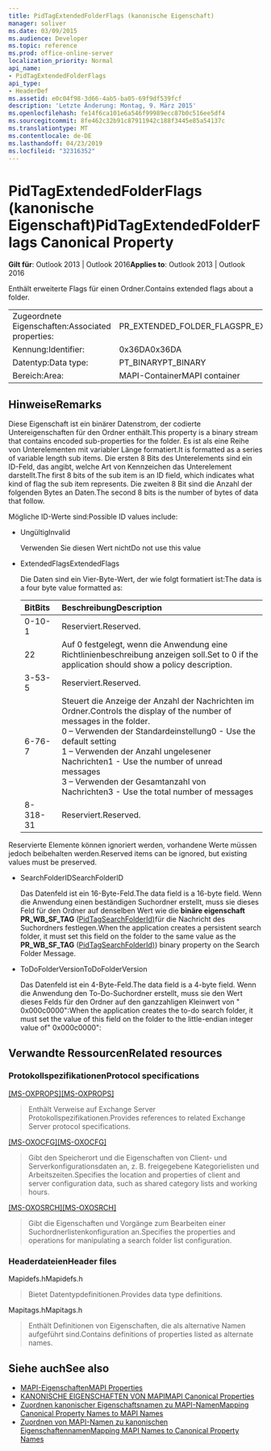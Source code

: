 ```yaml
---
title: PidTagExtendedFolderFlags (kanonische Eigenschaft)
manager: soliver
ms.date: 03/09/2015
ms.audience: Developer
ms.topic: reference
ms.prod: office-online-server
localization_priority: Normal
api_name:
- PidTagExtendedFolderFlags
api_type:
- HeaderDef
ms.assetid: e0c04f98-3d66-4ab5-ba05-69f9df539fcf
description: 'Letzte Änderung: Montag, 9. März 2015'
ms.openlocfilehash: fe14f6ca101e6a546f99989ecc87b0c516ee5df4
ms.sourcegitcommit: 8fe462c32b91c87911942c188f3445e85a54137c
ms.translationtype: MT
ms.contentlocale: de-DE
ms.lasthandoff: 04/23/2019
ms.locfileid: "32316352"
---
```

# <a name="pidtagextendedfolderflags-canonical-property"></a><span data-ttu-id="bd548-103">PidTagExtendedFolderFlags (kanonische Eigenschaft)</span><span class="sxs-lookup"><span data-stu-id="bd548-103">PidTagExtendedFolderFlags Canonical Property</span></span>
 
<span data-ttu-id="bd548-104">**Gilt für**: Outlook 2013 | Outlook 2016</span><span class="sxs-lookup"><span data-stu-id="bd548-104">**Applies to**: Outlook 2013 | Outlook 2016</span></span> 
  
<span data-ttu-id="bd548-105">Enthält erweiterte Flags für einen Ordner.</span><span class="sxs-lookup"><span data-stu-id="bd548-105">Contains extended flags about a folder.</span></span>
  
|||
|:-----|:-----|
|<span data-ttu-id="bd548-106">Zugeordnete Eigenschaften:</span><span class="sxs-lookup"><span data-stu-id="bd548-106">Associated properties:</span></span>  <br/> |<span data-ttu-id="bd548-107">PR_EXTENDED_FOLDER_FLAGS</span><span class="sxs-lookup"><span data-stu-id="bd548-107">PR_EXTENDED_FOLDER_FLAGS</span></span>  <br/> |
|<span data-ttu-id="bd548-108">Kennung:</span><span class="sxs-lookup"><span data-stu-id="bd548-108">Identifier:</span></span>  <br/> |<span data-ttu-id="bd548-109">0x36DA</span><span class="sxs-lookup"><span data-stu-id="bd548-109">0x36DA</span></span>  <br/> |
|<span data-ttu-id="bd548-110">Datentyp:</span><span class="sxs-lookup"><span data-stu-id="bd548-110">Data type:</span></span>  <br/> |<span data-ttu-id="bd548-111">PT_BINARY</span><span class="sxs-lookup"><span data-stu-id="bd548-111">PT_BINARY</span></span>  <br/> |
|<span data-ttu-id="bd548-112">Bereich:</span><span class="sxs-lookup"><span data-stu-id="bd548-112">Area:</span></span>  <br/> |<span data-ttu-id="bd548-113">MAPI-Container</span><span class="sxs-lookup"><span data-stu-id="bd548-113">MAPI container</span></span>  <br/> |
   
## <a name="remarks"></a><span data-ttu-id="bd548-114">Hinweise</span><span class="sxs-lookup"><span data-stu-id="bd548-114">Remarks</span></span>

<span data-ttu-id="bd548-115">Diese Eigenschaft ist ein binärer Datenstrom, der codierte Untereigenschaften für den Ordner enthält.</span><span class="sxs-lookup"><span data-stu-id="bd548-115">This property is a binary stream that contains encoded sub-properties for the folder.</span></span> <span data-ttu-id="bd548-116">Es ist als eine Reihe von Unterelementen mit variabler Länge formatiert.</span><span class="sxs-lookup"><span data-stu-id="bd548-116">It is formatted as a series of variable length sub items.</span></span> <span data-ttu-id="bd548-117">Die ersten 8 Bits des Unterelements sind ein ID-Feld, das angibt, welche Art von Kennzeichen das Unterelement darstellt.</span><span class="sxs-lookup"><span data-stu-id="bd548-117">The first 8 bits of the sub item is an ID field, which indicates what kind of flag the sub item represents.</span></span> <span data-ttu-id="bd548-118">Die zweiten 8 Bit sind die Anzahl der folgenden Bytes an Daten.</span><span class="sxs-lookup"><span data-stu-id="bd548-118">The second 8 bits is the number of bytes of data that follow.</span></span>
  
<span data-ttu-id="bd548-119">Mögliche ID-Werte sind:</span><span class="sxs-lookup"><span data-stu-id="bd548-119">Possible ID values include:</span></span>
  
- <span data-ttu-id="bd548-120">Ungültig</span><span class="sxs-lookup"><span data-stu-id="bd548-120">Invalid</span></span>
    
   <span data-ttu-id="bd548-121">Verwenden Sie diesen Wert nicht</span><span class="sxs-lookup"><span data-stu-id="bd548-121">Do not use this value</span></span>
    
- <span data-ttu-id="bd548-122">ExtendedFlags</span><span class="sxs-lookup"><span data-stu-id="bd548-122">ExtendedFlags</span></span>
    
   <span data-ttu-id="bd548-123">Die Daten sind ein Vier-Byte-Wert, der wie folgt formatiert ist:</span><span class="sxs-lookup"><span data-stu-id="bd548-123">The data is a four byte value formatted as:</span></span>
    
   |<span data-ttu-id="bd548-124">**Bit**</span><span class="sxs-lookup"><span data-stu-id="bd548-124">**Bits**</span></span>|<span data-ttu-id="bd548-125">**Beschreibung**</span><span class="sxs-lookup"><span data-stu-id="bd548-125">**Description**</span></span>|
   |:-----|:-----|
   |<span data-ttu-id="bd548-126">0-1</span><span class="sxs-lookup"><span data-stu-id="bd548-126">0-1</span></span>  <br/> |<span data-ttu-id="bd548-127">Reserviert.</span><span class="sxs-lookup"><span data-stu-id="bd548-127">Reserved.</span></span>  <br/> |
   |<span data-ttu-id="bd548-128">2</span><span class="sxs-lookup"><span data-stu-id="bd548-128">2</span></span>  <br/> |<span data-ttu-id="bd548-129">Auf 0 festgelegt, wenn die Anwendung eine Richtlinienbeschreibung anzeigen soll.</span><span class="sxs-lookup"><span data-stu-id="bd548-129">Set to 0 if the application should show a policy description.</span></span>  <br/> |
   |<span data-ttu-id="bd548-130">3-5</span><span class="sxs-lookup"><span data-stu-id="bd548-130">3-5</span></span>  <br/> |<span data-ttu-id="bd548-131">Reserviert.</span><span class="sxs-lookup"><span data-stu-id="bd548-131">Reserved.</span></span>  <br/> |
   |<span data-ttu-id="bd548-132">6-7</span><span class="sxs-lookup"><span data-stu-id="bd548-132">6-7</span></span>  <br/> |<span data-ttu-id="bd548-133">Steuert die Anzeige der Anzahl der Nachrichten im Ordner.</span><span class="sxs-lookup"><span data-stu-id="bd548-133">Controls the display of the number of messages in the folder.</span></span>  <br/> <span data-ttu-id="bd548-134">0 – Verwenden der Standardeinstellung</span><span class="sxs-lookup"><span data-stu-id="bd548-134">0 - Use the default setting</span></span>  <br/> <span data-ttu-id="bd548-135">1 – Verwenden der Anzahl ungelesener Nachrichten</span><span class="sxs-lookup"><span data-stu-id="bd548-135">1 - Use the number of unread messages</span></span>  <br/> <span data-ttu-id="bd548-136">3 – Verwenden der Gesamtanzahl von Nachrichten</span><span class="sxs-lookup"><span data-stu-id="bd548-136">3 - Use the total number of messages</span></span>  <br/> |
   |<span data-ttu-id="bd548-137">8-31</span><span class="sxs-lookup"><span data-stu-id="bd548-137">8-31</span></span>  <br/> |<span data-ttu-id="bd548-138">Reserviert.</span><span class="sxs-lookup"><span data-stu-id="bd548-138">Reserved.</span></span>  <br/> |
   
<span data-ttu-id="bd548-139">Reservierte Elemente können ignoriert werden, vorhandene Werte müssen jedoch beibehalten werden.</span><span class="sxs-lookup"><span data-stu-id="bd548-139">Reserved items can be ignored, but existing values must be preserved.</span></span>
    
- <span data-ttu-id="bd548-140">SearchFolderID</span><span class="sxs-lookup"><span data-stu-id="bd548-140">SearchFolderID</span></span>
    
   <span data-ttu-id="bd548-141">Das Datenfeld ist ein 16-Byte-Feld.</span><span class="sxs-lookup"><span data-stu-id="bd548-141">The data field is a 16-byte field.</span></span> <span data-ttu-id="bd548-142">Wenn die Anwendung einen beständigen Suchordner erstellt, muss sie dieses Feld für den Ordner auf denselben Wert wie die **binäre eigenschaft PR_WB_SF_TAG** ([PidTagSearchFolderId)](pidtagsearchfolderid-canonical-property.md)für die Nachricht des Suchordners festlegen.</span><span class="sxs-lookup"><span data-stu-id="bd548-142">When the application creates a persistent search folder, it must set this field on the folder to the same value as the **PR_WB_SF_TAG** ([PidTagSearchFolderId)](pidtagsearchfolderid-canonical-property.md)) binary property on the Search Folder Message.</span></span>
    
- <span data-ttu-id="bd548-143">ToDoFolderVersion</span><span class="sxs-lookup"><span data-stu-id="bd548-143">ToDoFolderVersion</span></span>
    
   <span data-ttu-id="bd548-144">Das Datenfeld ist ein 4-Byte-Feld.</span><span class="sxs-lookup"><span data-stu-id="bd548-144">The data field is a 4-byte field.</span></span> <span data-ttu-id="bd548-145">Wenn die Anwendung den To-Do-Suchordner erstellt, muss sie den Wert dieses Felds für den Ordner auf den ganzzahligen Kleinwert von " 0x000c0000":</span><span class="sxs-lookup"><span data-stu-id="bd548-145">When the application creates the to-do search folder, it must set the value of this field on the folder to the little-endian integer value of" 0x000c0000":</span></span>
    
## <a name="related-resources"></a><span data-ttu-id="bd548-146">Verwandte Ressourcen</span><span class="sxs-lookup"><span data-stu-id="bd548-146">Related resources</span></span>

### <a name="protocol-specifications"></a><span data-ttu-id="bd548-147">Protokollspezifikationen</span><span class="sxs-lookup"><span data-stu-id="bd548-147">Protocol specifications</span></span>

<span data-ttu-id="bd548-148">[[MS-OXPROPS]](https://msdn.microsoft.com/library/f6ab1613-aefe-447d-a49c-18217230b148%28Office.15%29.aspx)</span><span class="sxs-lookup"><span data-stu-id="bd548-148">[[MS-OXPROPS]](https://msdn.microsoft.com/library/f6ab1613-aefe-447d-a49c-18217230b148%28Office.15%29.aspx)</span></span>
  
> <span data-ttu-id="bd548-149">Enthält Verweise auf Exchange Server Protokollspezifikationen.</span><span class="sxs-lookup"><span data-stu-id="bd548-149">Provides references to related Exchange Server protocol specifications.</span></span>
    
<span data-ttu-id="bd548-150">[[MS-OXOCFG]](https://msdn.microsoft.com/library/7d466dd5-c156-4da9-9a01-75c78e7e1a67%28Office.15%29.aspx)</span><span class="sxs-lookup"><span data-stu-id="bd548-150">[[MS-OXOCFG]](https://msdn.microsoft.com/library/7d466dd5-c156-4da9-9a01-75c78e7e1a67%28Office.15%29.aspx)</span></span>
  
> <span data-ttu-id="bd548-151">Gibt den Speicherort und die Eigenschaften von Client- und Serverkonfigurationsdaten an, z. B. freigegebene Kategorielisten und Arbeitszeiten.</span><span class="sxs-lookup"><span data-stu-id="bd548-151">Specifies the location and properties of client and server configuration data, such as shared category lists and working hours.</span></span>
    
<span data-ttu-id="bd548-152">[[MS-OXOSRCH]](https://msdn.microsoft.com/library/c72e49b8-78c7-4483-ad65-e46e9133673b%28Office.15%29.aspx)</span><span class="sxs-lookup"><span data-stu-id="bd548-152">[[MS-OXOSRCH]](https://msdn.microsoft.com/library/c72e49b8-78c7-4483-ad65-e46e9133673b%28Office.15%29.aspx)</span></span>
  
> <span data-ttu-id="bd548-153">Gibt die Eigenschaften und Vorgänge zum Bearbeiten einer Suchordnerlistenkonfiguration an.</span><span class="sxs-lookup"><span data-stu-id="bd548-153">Specifies the properties and operations for manipulating a search folder list configuration.</span></span>
    
### <a name="header-files"></a><span data-ttu-id="bd548-154">Headerdateien</span><span class="sxs-lookup"><span data-stu-id="bd548-154">Header files</span></span>

<span data-ttu-id="bd548-155">Mapidefs.h</span><span class="sxs-lookup"><span data-stu-id="bd548-155">Mapidefs.h</span></span>
  
> <span data-ttu-id="bd548-156">Bietet Datentypdefinitionen.</span><span class="sxs-lookup"><span data-stu-id="bd548-156">Provides data type definitions.</span></span>
    
<span data-ttu-id="bd548-157">Mapitags.h</span><span class="sxs-lookup"><span data-stu-id="bd548-157">Mapitags.h</span></span>
  
> <span data-ttu-id="bd548-158">Enthält Definitionen von Eigenschaften, die als alternative Namen aufgeführt sind.</span><span class="sxs-lookup"><span data-stu-id="bd548-158">Contains definitions of properties listed as alternate names.</span></span>
    
## <a name="see-also"></a><span data-ttu-id="bd548-159">Siehe auch</span><span class="sxs-lookup"><span data-stu-id="bd548-159">See also</span></span>

- [<span data-ttu-id="bd548-160">MAPI-Eigenschaften</span><span class="sxs-lookup"><span data-stu-id="bd548-160">MAPI Properties</span></span>](mapi-properties.md)
- [<span data-ttu-id="bd548-161">KANONISCHE EIGENSCHAFTEN VON MAPI</span><span class="sxs-lookup"><span data-stu-id="bd548-161">MAPI Canonical Properties</span></span>](mapi-canonical-properties.md)
- [<span data-ttu-id="bd548-162">Zuordnen kanonischer Eigenschaftsnamen zu MAPI-Namen</span><span class="sxs-lookup"><span data-stu-id="bd548-162">Mapping Canonical Property Names to MAPI Names</span></span>](mapping-canonical-property-names-to-mapi-names.md)
- [<span data-ttu-id="bd548-163">Zuordnen von MAPI-Namen zu kanonischen Eigenschaftennamen</span><span class="sxs-lookup"><span data-stu-id="bd548-163">Mapping MAPI Names to Canonical Property Names</span></span>](mapping-mapi-names-to-canonical-property-names.md)

